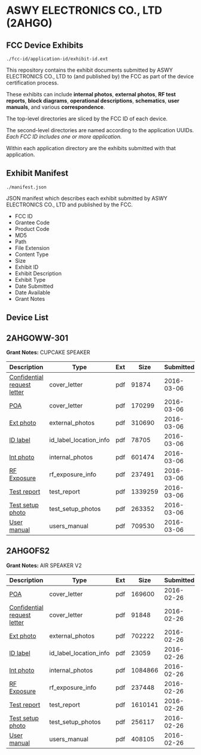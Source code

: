# ASWY ELECTRONICS CO., LTD (2AHGO)
## FCC Device Exhibits

```
./fcc-id/application-id/exhibit-id.ext
```

This repository contains the exhibit documents submitted by ASWY ELECTRONICS CO., LTD to (and published by) the FCC as part of the device certification process.

These exhibits can include **internal photos**, **external photos**, **RF test reports**, **block diagrams**, **operational descriptions**, **schematics**, **user manuals**, and various **correspondence**.

The top-level directories are sliced by the FCC ID of each device.

The second-level directories are named according to the application UUIDs. *Each FCC ID includes one or more application.*

Within each application directory are the exhibits submitted with that application. 

## Exhibit Manifest

```
./manifest.json
```

JSON manifest which describes each exhibit submitted by ASWY ELECTRONICS CO., LTD and published by the FCC.

- FCC ID
- Grantee Code
- Product Code
- MD5
- Path
- File Extension
- Content Type
- Size
- Exhibit ID
- Exhibit Description
- Exhibit Type
- Date Submitted
- Date Available
- Grant Notes

## Device List
## 2AHGOWW-301
**Grant Notes:** CUPCAKE SPEAKER

| Description | Type | Ext | Size | Submitted | Available |
| ----------- | ---- | --- | ---- | --------- | --------- |
| [Confidential request letter](2AHGOWW-301/9b87571836769f229bf8f7ddd5c16f9e/2920766.pdf) | cover_letter | pdf | 91874 | 2016-03-06 | 2016-03-06 |
| [POA](2AHGOWW-301/9b87571836769f229bf8f7ddd5c16f9e/2920765.pdf) | cover_letter | pdf | 170299 | 2016-03-06 | 2016-03-06 |
| [Ext photo](2AHGOWW-301/9b87571836769f229bf8f7ddd5c16f9e/2920770.pdf) | external_photos | pdf | 310690 | 2016-03-06 | 2016-03-06 |
| [ID label](2AHGOWW-301/9b87571836769f229bf8f7ddd5c16f9e/2920772.pdf) | id_label_location_info | pdf | 78705 | 2016-03-06 | 2016-03-06 |
| [Int photo](2AHGOWW-301/9b87571836769f229bf8f7ddd5c16f9e/2920771.pdf) | internal_photos | pdf | 601474 | 2016-03-06 | 2016-03-06 |
| [RF Exposure](2AHGOWW-301/9b87571836769f229bf8f7ddd5c16f9e/2920767.pdf) | rf_exposure_info | pdf | 237491 | 2016-03-06 | 2016-03-06 |
| [Test report](2AHGOWW-301/9b87571836769f229bf8f7ddd5c16f9e/2920768.pdf) | test_report | pdf | 1339259 | 2016-03-06 | 2016-03-06 |
| [Test setup photo](2AHGOWW-301/9b87571836769f229bf8f7ddd5c16f9e/2920769.pdf) | test_setup_photos | pdf | 263352 | 2016-03-06 | 2016-03-06 |
| [User manual](2AHGOWW-301/9b87571836769f229bf8f7ddd5c16f9e/2920773.pdf) | users_manual | pdf | 709530 | 2016-03-06 | 2016-03-06 |
## 2AHGOFS2
**Grant Notes:** AIR SPEAKER V2

| Description | Type | Ext | Size | Submitted | Available |
| ----------- | ---- | --- | ---- | --------- | --------- |
| [POA](2AHGOFS2/7d25adbff1a3b787e7dbe91c189333d2/2912173.pdf) | cover_letter | pdf | 169600 | 2016-02-26 | 2016-02-26 |
| [Confidential request letter](2AHGOFS2/7d25adbff1a3b787e7dbe91c189333d2/2912174.pdf) | cover_letter | pdf | 91848 | 2016-02-26 | 2016-02-26 |
| [Ext photo](2AHGOFS2/7d25adbff1a3b787e7dbe91c189333d2/2912178.pdf) | external_photos | pdf | 702222 | 2016-02-26 | 2016-02-26 |
| [ID label](2AHGOFS2/7d25adbff1a3b787e7dbe91c189333d2/2912180.pdf) | id_label_location_info | pdf | 23059 | 2016-02-26 | 2016-02-26 |
| [Int photo](2AHGOFS2/7d25adbff1a3b787e7dbe91c189333d2/2912179.pdf) | internal_photos | pdf | 1084866 | 2016-02-26 | 2016-02-26 |
| [RF Exposure](2AHGOFS2/7d25adbff1a3b787e7dbe91c189333d2/2912175.pdf) | rf_exposure_info | pdf | 237448 | 2016-02-26 | 2016-02-26 |
| [Test report](2AHGOFS2/7d25adbff1a3b787e7dbe91c189333d2/2912176.pdf) | test_report | pdf | 1610141 | 2016-02-26 | 2016-02-26 |
| [Test setup photo](2AHGOFS2/7d25adbff1a3b787e7dbe91c189333d2/2912177.pdf) | test_setup_photos | pdf | 256117 | 2016-02-26 | 2016-02-26 |
| [User manual](2AHGOFS2/7d25adbff1a3b787e7dbe91c189333d2/2912181.pdf) | users_manual | pdf | 408105 | 2016-02-26 | 2016-02-26 |
